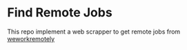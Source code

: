 # Find Remote Jobs

This repo implement a web scrapper to get remote jobs from [weworkremotely](https://weworkremotely.com)